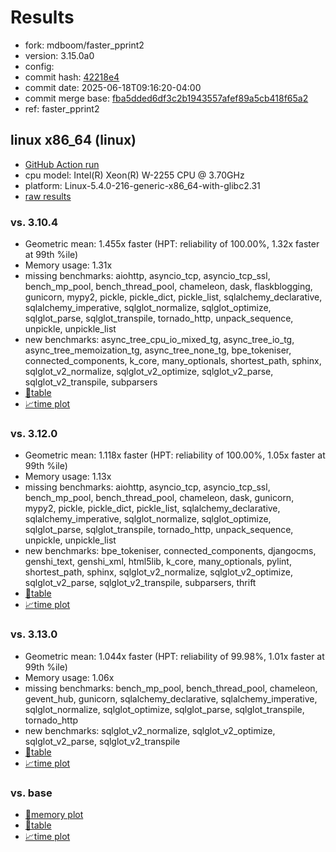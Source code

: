 # Results

- fork: mdboom/faster_pprint2
- version: 3.15.0a0
- config: 
- commit hash: [42218e4](https://github.com/mdboom/cpython/commit/42218e4)
- commit date: 2025-06-18T09:16:20-04:00
- commit merge base: [fba5dded6df3c2b1943557afef89a5cb418f65a2](https://github.com/python/cpython/commit/fba5dded6df3c2b1943557afef89a5cb418f65a2)
- ref: faster_pprint2

## linux x86_64 (linux)

- [GitHub Action run](https://github.com/faster-cpython/benchmarking/actions/runs/15733947517)
- cpu model: Intel(R) Xeon(R) W-2255 CPU @ 3.70GHz
- platform: Linux-5.4.0-216-generic-x86_64-with-glibc2.31
- [raw results](bm-20250618-linux-x86_64-mdboom-faster_pprint2-3.15.0a0-42218e4.json)

### vs. 3.10.4

- Geometric mean: 1.455x faster (HPT: reliability of 100.00%, 1.32x faster at 99th %ile)
- Memory usage: 1.31x
- missing benchmarks: aiohttp, asyncio_tcp, asyncio_tcp_ssl, bench_mp_pool, bench_thread_pool, chameleon, dask, flaskblogging, gunicorn, mypy2, pickle, pickle_dict, pickle_list, sqlalchemy_declarative, sqlalchemy_imperative, sqlglot_normalize, sqlglot_optimize, sqlglot_parse, sqlglot_transpile, tornado_http, unpack_sequence, unpickle, unpickle_list
- new benchmarks: async_tree_cpu_io_mixed_tg, async_tree_io_tg, async_tree_memoization_tg, async_tree_none_tg, bpe_tokeniser, connected_components, k_core, many_optionals, shortest_path, sphinx, sqlglot_v2_normalize, sqlglot_v2_optimize, sqlglot_v2_parse, sqlglot_v2_transpile, subparsers
- [📄table](bm-20250618-linux-x86_64-mdboom-faster_pprint2-3.15.0a0-42218e4-vs-3.10.4.md)
- [📈time plot](bm-20250618-linux-x86_64-mdboom-faster_pprint2-3.15.0a0-42218e4-vs-3.10.4.svg)

### vs. 3.12.0

- Geometric mean: 1.118x faster (HPT: reliability of 100.00%, 1.05x faster at 99th %ile)
- Memory usage: 1.13x
- missing benchmarks: aiohttp, asyncio_tcp, asyncio_tcp_ssl, bench_mp_pool, bench_thread_pool, chameleon, dask, gunicorn, mypy2, pickle, pickle_dict, pickle_list, sqlalchemy_declarative, sqlalchemy_imperative, sqlglot_normalize, sqlglot_optimize, sqlglot_parse, sqlglot_transpile, tornado_http, unpack_sequence, unpickle, unpickle_list
- new benchmarks: bpe_tokeniser, connected_components, djangocms, genshi_text, genshi_xml, html5lib, k_core, many_optionals, pylint, shortest_path, sphinx, sqlglot_v2_normalize, sqlglot_v2_optimize, sqlglot_v2_parse, sqlglot_v2_transpile, subparsers, thrift
- [📄table](bm-20250618-linux-x86_64-mdboom-faster_pprint2-3.15.0a0-42218e4-vs-3.12.0.md)
- [📈time plot](bm-20250618-linux-x86_64-mdboom-faster_pprint2-3.15.0a0-42218e4-vs-3.12.0.svg)

### vs. 3.13.0

- Geometric mean: 1.044x faster (HPT: reliability of 99.98%, 1.01x faster at 99th %ile)
- Memory usage: 1.06x
- missing benchmarks: bench_mp_pool, bench_thread_pool, chameleon, gevent_hub, gunicorn, sqlalchemy_declarative, sqlalchemy_imperative, sqlglot_normalize, sqlglot_optimize, sqlglot_parse, sqlglot_transpile, tornado_http
- new benchmarks: sqlglot_v2_normalize, sqlglot_v2_optimize, sqlglot_v2_parse, sqlglot_v2_transpile
- [📄table](bm-20250618-linux-x86_64-mdboom-faster_pprint2-3.15.0a0-42218e4-vs-3.13.0.md)
- [📈time plot](bm-20250618-linux-x86_64-mdboom-faster_pprint2-3.15.0a0-42218e4-vs-3.13.0.svg)

### vs. base

- [🧠memory plot](bm-20250618-linux-x86_64-mdboom-faster_pprint2-3.15.0a0-42218e4-vs-base-mem.svg)
- [📄table](bm-20250618-linux-x86_64-mdboom-faster_pprint2-3.15.0a0-42218e4-vs-base.md)
- [📈time plot](bm-20250618-linux-x86_64-mdboom-faster_pprint2-3.15.0a0-42218e4-vs-base.svg)

